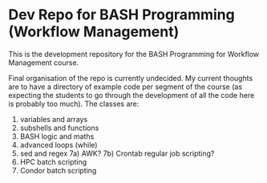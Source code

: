 # Dev Repo for BASH Programming (Workflow Management)

This is the development repository for the BASH Programming for Workflow Management course.

Final organisation of the repo is currently undecided. My current thoughts are to have
a directory of example code per segment of the course (as expecting the students to go
through the development of all the code here is probably too much). The classes are:
1) variables and arrays
2) subshells and functions
3) BASH logic and maths
4) advanced loops (while)
6) sed and regex
7a) AWK?
7b) Crontab regular job scripting?
8) HPC batch scripting
9) Condor batch scripting